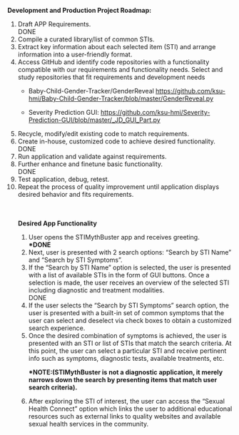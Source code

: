<b>Development and Production Project Roadmap:</b>

<ol>
 <li>Draft APP Requirements.</li> DONE

  <li>Compile a curated library/list of common STIs.</li> 

<li>Extract key information about each selected item (STI) and arrange information into a user-friendly format.</li>

<li>Access GitHub and identify code repositories with a functionality compatible with our requirements and functionality needs. Select and study repositories that fit requirements and development needs</li> 
  
* Baby-Child-Gender-Tracker/GenderReveal https://github.com/ksu-hmi/Baby-Child-Gender-Tracker/blob/master/GenderReveal.py </li>

* Severity Prediction GUI: https://github.com/ksu-hmi/Severity-Prediction-GUI/blob/master/_JD_GUI_Part.py 

<li>Recycle, modify/edit existing code to match requirements.</li>

<li>Create in-house, customized code to achieve desired functionality.</li> DONE

<li>Run application and validate against requirements.</li> 

<li>Further enhance and finetune basic functionality.</li> DONE

<li>Test application, debug, retest.</li> 

<li>Repeat the process of quality improvement until application displays desired behavior and fits requirements.</li><br></br>




<b>Desired App Functionality</b>
<ol>

 <li>User opens the STIMythBuster app and receives greeting.</li> <b>*DONE</b>

<li>Next, user is presented with 2 search options: “Search by STI Name” and “Search by STI Symptoms”.</li>

<li>If the “Search by STI Name” option is selected, the user is presented with a list of available STIs in the form of GUI buttons. Once a selection is made, the user receives an overview of the selected STI including diagnostic and treatment modalities.</li> DONE

<li>If the user selects the “Search by STI Symptoms” search option, the user is presented with a built-in set of common symptoms that the user can select and deselect via check boxes to obtain a customized search experience.</li> 

<li>Once the desired combination of symptoms is achieved, the user is presented with an STI or list of STIs that match the search criteria. At this point, the user can select a particular STI and receive pertinent info such as symptoms, diagnostic tests, available treatments, etc.</li>  

<b>*NOTE:(STIMythBuster is not a diagnostic application, it merely narrows down the search by presenting items that match user search criteria).</b>

<li>After exploring the STI of interest, the user can access the “Sexual Health Connect” option which links the user to additional educational resources such as external links to quality websites and available sexual health services in the community.</li>
 </ol>

 

 

 
